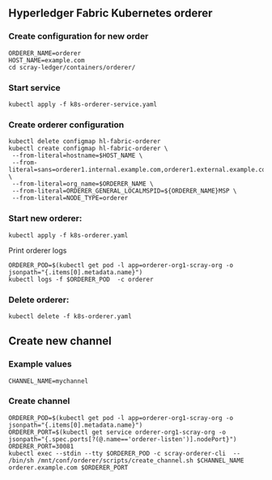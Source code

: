 ## Hyperledger Fabric Kubernetes orderer

### Create configuration for new order

```
ORDERER_NAME=orderer
HOST_NAME=example.com
cd scray-ledger/containers/orderer/
```


### Start service
  ```kubectl apply -f k8s-orderer-service.yaml```


### Create orderer configuration


   ```
   kubectl delete configmap hl-fabric-orderer
   kubectl create configmap hl-fabric-orderer \
    --from-literal=hostname=$HOST_NAME \
    --from-literal=sans=orderer1.internal.example.com,orderer1.external.example.com \
    --from-literal=org_name=$ORDERER_NAME \
    --from-literal=ORDERER_GENERAL_LOCALMSPID=${ORDERER_NAME}MSP \
    --from-literal=NODE_TYPE=orderer
   ```

### Start new orderer:

  ```kubectl apply -f k8s-orderer.yaml```
  
  Print orderer logs
  ```
  ORDERER_POD=$(kubectl get pod -l app=orderer-org1-scray-org -o jsonpath="{.items[0].metadata.name}")
  kubectl logs -f $ORDERER_POD  -c orderer
  ```
  
### Delete orderer:

   ```kubectl delete -f k8s-orderer.yaml```
  
## Create new channel
### Example values
  ```
  CHANNEL_NAME=mychannel
  ```

### Create channel
  ```
  ORDERER_POD=$(kubectl get pod -l app=orderer-org1-scray-org -o jsonpath="{.items[0].metadata.name}")
  ORDERER_PORT=$(kubectl get service orderer-org1-scray-org -o jsonpath="{.spec.ports[?(@.name=='orderer-listen')].nodePort}")
  ORDERER_PORT=30081
  kubectl exec --stdin --tty $ORDERER_POD -c scray-orderer-cli  -- /bin/sh /mnt/conf/orderer/scripts/create_channel.sh $CHANNEL_NAME orderer.example.com $ORDERER_PORT
  ```
